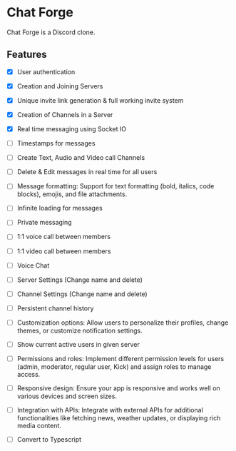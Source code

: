 # Chat Forge

Chat Forge is a Discord clone.

## Features

- [x] User authentication
- [x] Creation and Joining Servers
- [x] Unique invite link generation & full working invite system
- [x] Creation of Channels in a Server
- [x] Real time messaging using Socket IO
- [ ] Timestamps for messages
- [ ] Create Text, Audio and Video call Channels
- [ ] Delete & Edit messages in real time for all users
- [ ] Message formatting: Support for text formatting (bold, italics, code blocks), emojis, and file attachments.
- [ ] Infinite loading for messages
- [ ] Private messaging
- [ ] 1:1 voice call between members
- [ ] 1:1 video call between members
- [ ] Voice Chat
- [ ] Server Settings (Change name and delete)
- [ ] Channel Settings (Change name and delete)
- [ ] Persistent channel history
- [ ] Customization options: Allow users to personalize their profiles, change themes, or customize notification settings.
- [ ] Show current active users in given server
- [ ] Permissions and roles: Implement different permission levels for users (admin, moderator, regular user, Kick) and assign roles to manage access.
- [ ] Responsive design: Ensure your app is responsive and works well on various devices and screen sizes.
- [ ] Integration with APIs: Integrate with external APIs for additional functionalities like fetching news, weather updates, or displaying rich media content.
- [ ] Convert to Typescript



